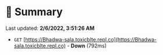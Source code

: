# 📖 Summary
Last updated: **2/6/2022, 3:51:26 AM**

- `GET` [https://Bhadwa-sala.toxicblte.repl.co](https://Bhadwa-sala.toxicblte.repl.co) - **Down** (792ms)
